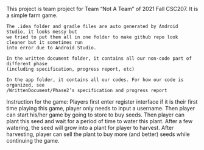 This project is team project for Team “Not A Team” of 2021 Fall CSC207. It is a simple farm game.

    The .idea folder and gradle files are auto generated by Android Studio, it looks messy but
    we tried to put them all in one folder to make github repo look cleaner but it sometimes run
    into error due to Android Studio.

    In the written document folder, it contains all our non-code part of different phase
    (including specification, progress report, etc)

    In the app folder, it contains all our codes. For how our code is organized, see
    /WrittenDocument/Phase2’s specification and progress report

Instruction for the game:
    Players first enter register interface if it is their first time playing this game, player only
    needs to input a username. Then player can start his/her game by going to store to buy seeds.
    Then player can plant this seed and wait for a period of time to water this plant. After a few
    watering, the seed will grow into a plant for player to harvest. After harvesting, player can
    sell the plant to buy more (and better) seeds while continuing the game.
